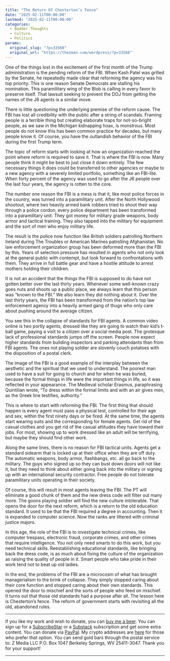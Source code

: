 ```yaml
---
title: "The Return Of Chesterton’s Fence"
date: "2025-02-11T00:00:00"
lastmod: "2025-02-11T00:00:00"
categories:
  - Badder Thoughts
  - Culture
  - Politics
params:
  original_slug: "?p=33568"
  original_url: "https://thezman.com/wordpress/?p=33568"
---
```


One of the things lost in the excitement of the first month of the Trump
administration is the pending reform of the FBI. When Kash Patel was
grilled by the Senate, he repeatedly made clear that reforming the
agency was his top priority. This is one reason Senate Democrats are
stalling his nomination. This paramilitary wing of the Blob is calling
in every favor to preserve itself. That lawsuit seeking to prevent the
DOJ from getting the names of the J6 agents is a similar move.

There is little questioning the underlying premise of the reform cause.
The FBI has lost all credibility with the public after a string of
scandals. Framing people is a terrible thing but creating elaborate
traps for not-so-bright people, as we saw in the Michigan kidnapping
hoax, is monstrous. Most people do not know this has been common
practice for decades, but many people know it. Of course, you have the
outlandish behavior of the FBI during the first Trump term.

The topic of reform starts with looking at how an organization reached
the point where reform is required to save it. That is where the FBI is
now. Many people think it might be best to just close it down entirely.
The few necessary things it does could be transferred to other agencies
or maybe to a new agency with a severely limited portfolio, something
like an FBI-lite. When forty percent of the agency was used to go after
the J6 people over the last four years, the agency is rotten to the
core.

The number one reason the FBI is a mess is that it, like most police
forces in the country, was turned into a paramilitary unit. After the
North Hollywood shootout, where two heavily armed bank robbers tried to
shoot their way through a police cordon, every police department has
been transformed into a paramilitary unit. They got money for military
grade weapons, body armor and tactical training. They also tapped into
the military for equipment and the sort of men who enjoy military life.

The result is the police now function like British soldiers patrolling
Northern Ireland during The Troubles or American Marines patrolling
Afghanistan. No law enforcement organization group has been deformed
more than the FBI by this. Years of selection pressure has resulted in
agents who not only look at the general public with contempt, but look
forward to confrontations with them. They arrive in full battle gear and
have a hostile attitude to arrest mothers holding their children.

It is not an accident that the things the FBI is supposed to do have not
gotten better over the last thirty years. Whenever some well-known crazy
goes nuts and shoots up a public place, we always learn that this person
was “known to the FBI.” We also learn they did nothing about it. Over
the last thirty years, the FBI has been transformed from the nation’s
top law enforcement agency into a heavily armed gang of thugs who only
care about pushing around the average citizen.

You see this in the collapse of standards for FBI agents. A common video
online is two portly agents, dressed like they are going to watch their
kid’s t-ball game, paying a visit to a citizen over a social media post.
The grotesque lack of professional standards jumps off the screen.
People now expect higher standards from building inspectors and parking
attendants than from FBI agents. The ones not playing soldier are
slovenly couch potatoes with the disposition of a postal clerk.

The image of the FBI is a good example of the interplay between the
aesthetic and the spiritual that we used to understand. The poorest man
used to have a suit for going to church and for when he was buried,
because the formal things in life were the important things in life, so
it was reflected in your appearance. The Medieval scholar Erasmus,
paraphrasing Quintilian wrote, “To dress within the formal limits and
with an air gives men, as the Greek line testifies, authority.”

This is where to start with reforming the FBI. The first thing that
should happen is every agent must pass a physical test, controlled for
their age and sex, within the first ninety days or be fired. At the same
time, the agents start wearing suits and the corresponding for female
agents. Get rid of the casual clothes and you get rid of the casual
attitudes they have toward their jobs. For most, showing up to work
dressed like an adult will be terrifying, but maybe they should find
other work.

Along the same lines, there is no reason for FBI tactical units. Agents
get a standard sidearm that is locked up at their office when they are
off duty. The automatic weapons, body armor, flashbangs, etc. all go
back to the military. The guys who signed up so they can bust down doors
will not like it, but they need to think about either going back into
the military or signing up with an international security contractor.
Free people do not tolerate paramilitary units operating in their
society.

Of course, this will result in most agents leaving the FBI. The PT will
eliminate a good chunk of them and the new dress code will filter out
many more. The goons playing soldier will find the new culture
intolerable. That opens the door for the next reform, which is a return
to the old education standard. It used to be that the FBI required a
degree in accounting. Then it is expanded to computer science. Now the
ranks are littered with criminal justice majors.

In this age, the role of the FBI is to investigate technical crimes,
like computer trespass, electronic fraud, corporate crimes, and other
crimes that require intelligence. You not only need smarts to do this
work, but you need technical skills. Reestablishing educational
standards, like bringing back the dress code, is as much about fixing
the culture of the organization as raising the quality of people in it.
Smart people who take pride in their work tend not to beat up old
ladies.

In the end, the problems of the FBI are a microcosm of what has brought
managerialism to the brink of collapse. They simply stopped caring about
their core function and stopped caring about their own standards. This
opened the door to mischief and the sorts of people who feed on
mischief. It turns out that those old standards had a purpose after all.
The lesson here is Chesterton’s fence. The reform of government starts
with revisiting all the old, abandoned rules.

------------------------------------------------------------------------

If you like my work and wish to donate, you can
<a href="https://www.buymeacoffee.com/mujolulu" rel="noopener"
target="_blank">buy me a beer</a>. You can sign up for a
<a href="https://www.subscribestar.com/the-z-blog" rel="noopener"
target="_blank">SubscribeStar</a> or a
<a href="https://thedissident.substack.com/" rel="noopener"
target="_blank">Substack</a> subscription and get some extra content.
You can donate via <a
href="https://www.paypal.com/donate/?cmd=_s-xclick&amp;hosted_button_id=UDAS2Q8JYA6CN&amp;source=url"
rel="noopener" target="_blank">PayPal</a>. My crypto addresses are
<a href="https://thezman.com/wordpress/?page_id=22713" rel="noopener"
target="_blank">here</a> for those who prefer that option. You can send
gold bars through the postal service to: Z Media LLC P.O. Box 1047
Berkeley Springs, WV 25411-3047. Thank you for your support!

------------------------------------------------------------------------
